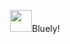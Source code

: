 <p align="center">
<a href="https://bluely.software"><img height="35px" src="https://raw.githubusercontent.com/bluely-inc/.github/main/emotes/laptop.png"></a>Bluely!
